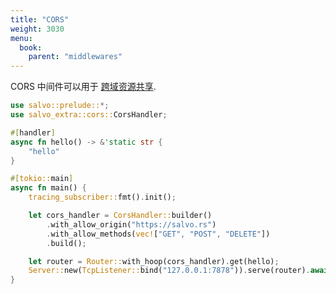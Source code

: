 ```yaml
---
title: "CORS"
weight: 3030
menu:
  book:
    parent: "middlewares"
---
```


CORS 中间件可以用于 [跨域资源共享](https://developer.mozilla.org/zh-CN/docs/Web/HTTP/CORS).

```rust
use salvo::prelude::*;
use salvo_extra::cors::CorsHandler;

#[handler]
async fn hello() -> &'static str {
    "hello"
}

#[tokio::main]
async fn main() {
    tracing_subscriber::fmt().init();

    let cors_handler = CorsHandler::builder()
        .with_allow_origin("https://salvo.rs")
        .with_allow_methods(vec!["GET", "POST", "DELETE"])
        .build();

    let router = Router::with_hoop(cors_handler).get(hello);
    Server::new(TcpListener::bind("127.0.0.1:7878")).serve(router).await;
}
```